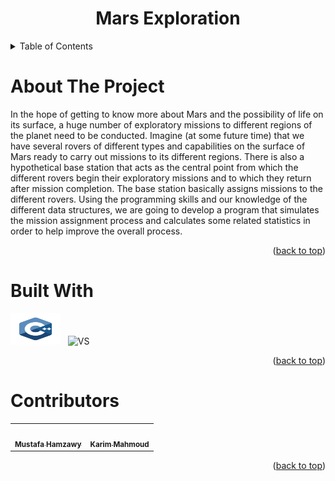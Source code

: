 <div id="top"></div>
<h1 align="center">Mars Exploration</h1>

<!-- TABLE OF CONTENTS -->
<details>
  <summary>Table of Contents</summary>
  <ol>
    <li><a href="#about-the-project">About The Project</a></li>
    <li><a href="#built-with">Built With</a></li>
    <li><a href="#Screenshots">Screenshots</a></li>
    <li><a href="#Contributors">Contributors</a></li>
  </ol>
</details>

<!-- ABOUT THE PROJECT -->
# About The Project
In the hope of getting to know more about Mars and the possibility of life on its surface, a huge number of exploratory missions to different regions of the planet need to be conducted. Imagine (at some future time) that we have several rovers of different types and capabilities on the surface of Mars ready to carry out missions to its different regions. There is also a hypothetical base station that acts as the central point from which the different rovers begin their exploratory missions and to which they return after mission completion. The base station basically assigns missions to the different rovers.
Using the programming skills and our knowledge of the different data structures, we are going to develop a program that simulates the mission assignment process and calculates some related statistics in order to help improve the overall process.
<p align="right">(<a href="#top">back to top</a>)</p>

<!-- Tools -->
# Built With

<img  src="https://raw.githubusercontent.com/MUSTAFA-Hamzawy/MUSTAFA-Hamzawy/main/logos/languages/c%2B%2B.svg" alt="CPP" width="80" height="50"/> &nbsp;
<img  src="https://www.vhv.rs/dpng/d/523-5237557_visual-studio-logo-png-transparent-png.png" alt="VS" width="80" height="50"/> &nbsp;
<p align="right">(<a href="#top">back to top</a>)</p>

<!-- Screenshots -->
<!--# Screenshots
<div id="Screenshots">
 </div>
 -->
 
<!-- Contributors -->
# Contributors
<table id="Contributors">
  <tr>
     <td align="center"><a href="https://github.com/MUSTAFA-Hamzawy"><img src="https://avatars.githubusercontent.com/u/72188665?v=4" width="150px;" alt=""/><br /><sub><b>Mustafa Hamzawy</b></sub></a><br /></td>
     <td align="center"><a href="https://github.com/karimmahmoud22"><img src="https://avatars.githubusercontent.com/u/82693464?v=4" width="150px;" alt=""/><br /><sub><b>Karim Mahmoud<b/></td>
  </tr>
 </table>
  </div>
<p align="right">(<a href="#top">back to top</a>)</p>
